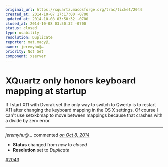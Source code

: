 ```yaml
---
original_url: https://xquartz.macosforge.org/trac/ticket/2044
created_at: 2014-10-07 17:17:00 -0700
updated_at: 2014-10-08 03:50:32 -0700
closed_at: 2014-10-08 03:50:32 -0700
status: closed
type: usability
resolution: Duplicate
reporter: mat.macy@…
owner: jeremyhu@…
priority: Not Set
component: xserver
---
```


XQuartz only honors keyboard mapping at startup
===============================================


If I start X11 with Dvorak set the only way to switch to Qwerty is to restart X11 after changing the keyboard mapping in the OS X settings. Of course I can't use setxkbmap to move between mappings because that crashes with a divide by zero error.



---

*jeremyhu@…* commented *[on Oct 8, 2014](https://xquartz.macosforge.org/trac/ticket/2044#comment:1 "October 8, 2014 at 3:50 AM PDT")*

-   **Status** changed from *new* to *closed*
-   **Resolution** set to *Duplicate*

[\#⁠2043](https://xquartz.macosforge.org/trac/ticket/2043)



